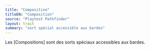 ```yaml
---
title: "Composition"
titleEN: "Composition"
source: "Playtest Pathfinder"
layout: trait
summary: "sort spécial accessible aux bardes"
---
```

Les [Compositions] sont des sorts spéciaux accessibles aux bardes.
